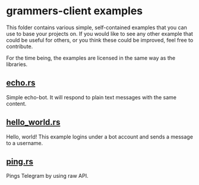 # grammers-client examples

This folder contains various simple, self-contained examples that you can use to base your
projects on. If you would like to see any other example that could be useful for others, or
you think these could be improved, feel free to contribute.

For the time being, the examples are licensed in the same way as the libraries.

## [echo.rs]

Simple echo-bot. It will respond to plain text messages with the same content.

## [hello_world.rs]

Hello, world! This example logins under a bot account and sends a message to a username.

## [ping.rs]

Pings Telegram by using raw API.

[echo.rs]: echo.rs
[hello_world.rs]: hello_world.rs
[ping.rs]: ping.rs
